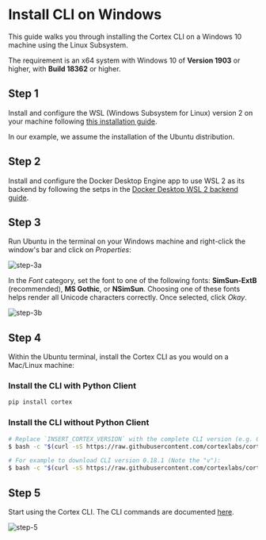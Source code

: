 # Install CLI on Windows

This guide walks you through installing the Cortex CLI on a Windows 10 machine using the Linux Subsystem.

The requirement is an x64 system with Windows 10 of **Version 1903** or higher, with **Build 18362** or higher.

## Step 1

Install and configure the WSL \(Windows Subsystem for Linux\) version 2 on your machine following [this installation guide](https://docs.microsoft.com/en-us/windows/wsl/install-win10).

In our example, we assume the installation of the Ubuntu distribution.

## Step 2

Install and configure the Docker Desktop Engine app to use WSL 2 as its backend by following the setps in the [Docker Desktop WSL 2 backend guide](https://docs.docker.com/docker-for-windows/wsl/).

## Step 3

Run Ubuntu in the terminal on your Windows machine and right-click the window's bar and click on _Properties_:

![step-3a](https://user-images.githubusercontent.com/26958764/96926494-493cdf80-14be-11eb-9fac-4c81e1fac55c.png)

In the _Font_ category, set the font to one of the following fonts: **SimSun-ExtB** \(recommended\), **MS Gothic**, or **NSimSun**. Choosing one of these fonts helps render all Unicode characters correctly. Once selected, click _Okay_.

![step-3b](https://user-images.githubusercontent.com/26958764/96926763-adf83a00-14be-11eb-9584-4eff3faf2377.png)

## Step 4

Within the Ubuntu terminal, install the Cortex CLI as you would on a Mac/Linux machine:

### Install the CLI with Python Client

```bash
pip install cortex
```

### Install the CLI without Python Client

```bash
# Replace `INSERT_CORTEX_VERSION` with the complete CLI version (e.g. 0.18.1):
$ bash -c "$(curl -sS https://raw.githubusercontent.com/cortexlabs/cortex/vINSERT_CORTEX_VERSION/get-cli.sh)"

# For example to download CLI version 0.18.1 (Note the "v"):
$ bash -c "$(curl -sS https://raw.githubusercontent.com/cortexlabs/cortex/v0.18.1/get-cli.sh)"
```

## Step 5

Start using the Cortex CLI. The CLI commands are documented [here](../miscellaneous/cli.md#command-overview).

![step-5](https://user-images.githubusercontent.com/26958764/96927485-ca48a680-14bf-11eb-909c-f15dbc52af08.png)

